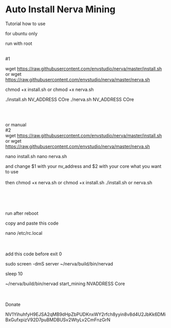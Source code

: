 # Auto Install Nerva Mining


Tutorial how to use

for ubuntu only

run with root

<br>
#1

wget https://raw.githubusercontent.com/envstudio/nerva/master/install.sh
or 
wget https://raw.githubusercontent.com/envstudio/nerva/master/nerva.sh

chmod +x install.sh
or
chmod +x nerva.sh
<br>

./install.sh NV_ADDRESS COre
./nerva.sh NV_ADDRESS COre

<br><br>

or manual
<br>
#2
<br>
wget https://raw.githubusercontent.com/envstudio/nerva/master/install.sh
or
wget https://raw.githubusercontent.com/envstudio/nerva/master/nerva.sh

nano install.sh
nano nerva.sh

and change $1 with your nv_address  and $2 with your core what you want to use
<br><br>
then
chmod +x nerva.sh or chmod +x install.sh
./install.sh or nerva.sh

<br><br><br>

run after reboot 

copy and paste this code

nano /etc/rc.local
<br><br><br>

add this code before exit 0

sudo screen -dmS server ~/nerva/build/bin/nervad

sleep 10

~/nerva/build/bin/nervad start_mining NVADDRESS Core

<br><br>
Donate

NV1YihuhfyH9EJSA2qMB9dHpZbPUDKnxWY2rfch8yyin8v8d4U2JbKk6DMiBxGufxpizV92D7puBMDBUSv2WtyLv2CmFnzGrN
